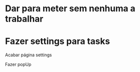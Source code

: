 # Dar para meter sem nenhuma a trabalhar

# Fazer settings para tasks

Acabar página settings 

Fazer popUp